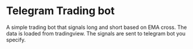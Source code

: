 # Telegram Trading bot
A simple trading bot that signals long and short based on EMA cross. The data is loaded from tradingview.
The signals are sent to telegram bot you specify.
